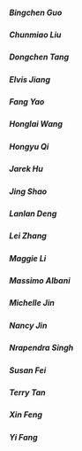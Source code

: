 ##### Bingchen Guo
##### Chunmiao Liu
##### Dongchen Tang
##### Elvis Jiang
##### Fang Yao
##### Honglai Wang
##### Hongyu Qi
##### Jarek Hu
##### Jing Shao
##### Lanlan Deng
##### Lei Zhang
##### Maggie Li
##### Massimo Albani
##### Michelle Jin
##### Nancy Jin
##### Nrapendra Singh
##### Susan Fei
##### Terry Tan
##### Xin Feng
##### Yi Fang
